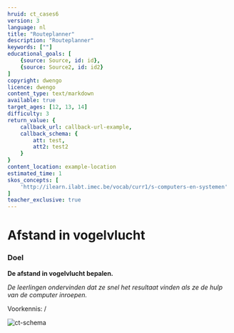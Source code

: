 ```yaml
---
hruid: ct_cases6
version: 3
language: nl
title: "Routeplanner"
description: "Routeplanner"
keywords: [""]
educational_goals: [
    {source: Source, id: id}, 
    {source: Source2, id: id2}
]
copyright: dwengo
licence: dwengo
content_type: text/markdown
available: true
target_ages: [12, 13, 14]
difficulty: 3
return_value: {
    callback_url: callback-url-example,
    callback_schema: {
        att: test,
        att2: test2
    }
}
content_location: example-location
estimated_time: 1
skos_concepts: [
    'http://ilearn.ilabt.imec.be/vocab/curr1/s-computers-en-systemen'
]
teacher_exclusive: true
---
```

# Afstand in vogelvlucht

### Doel
**De afstand in vogelvlucht bepalen.**

*De leerlingen ondervinden dat ze snel het resultaat vinden als ze de hulp van de computer inroepen.*

Voorkennis: /

![ct-schema](@learning-object/m_ct_cases6/nl/3)

 
